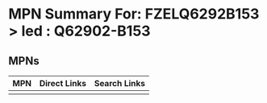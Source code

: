 



# MPN Summary For: FZELQ6292B153 > led : Q62902-B153

## MPNs
  

|MPN|Direct Links|Search Links|
| :--- | :--- | :--- |
||||

